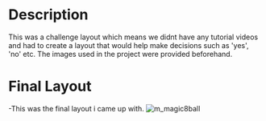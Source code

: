 # Description
This was a challenge layout which means we didnt have any tutorial videos and had to create a layout that would help make decisions such as 'yes', 'no' etc. The images used in the project were provided beforehand.



# Final Layout
-This was the final layout i came up with.
![m_magic8ball](https://github.com/theretardednoob/images/blob/main/m_magic8ball%20layout.png)
